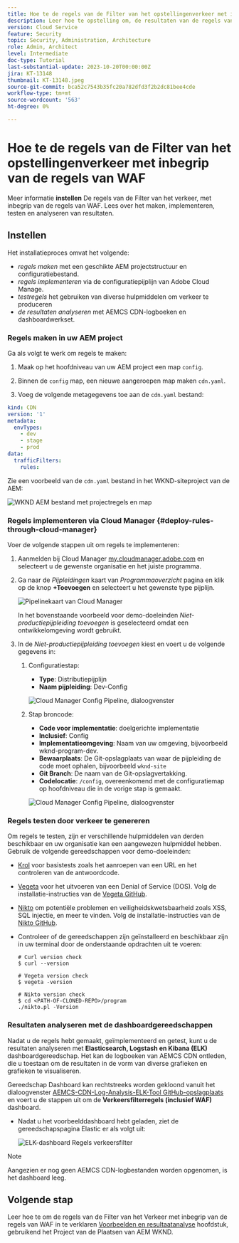 ```yaml
---
title: Hoe te de regels van de Filter van het opstellingenverkeer met inbegrip van de regels van WAF
description: Leer hoe te opstelling om, de resultaten van de regels van de Filter van het Verkeer met inbegrip van de regels van WAF tot stand te brengen, op te stellen te testen en te analyseren.
version: Cloud Service
feature: Security
topic: Security, Administration, Architecture
role: Admin, Architect
level: Intermediate
doc-type: Tutorial
last-substantial-update: 2023-10-20T00:00:00Z
jira: KT-13148
thumbnail: KT-13148.jpeg
source-git-commit: bca52c7543b35fc20a782dfd3f2b2dc81bee4cde
workflow-type: tm+mt
source-wordcount: '563'
ht-degree: 0%

---
```



# Hoe te de regels van de Filter van het opstellingenverkeer met inbegrip van de regels van WAF

Meer informatie **instellen** De regels van de Filter van het verkeer, met inbegrip van de regels van WAF. Lees over het maken, implementeren, testen en analyseren van resultaten.

## Instellen

Het installatieproces omvat het volgende:

- _regels maken_ met een geschikte AEM projectstructuur en configuratiebestand.
- _regels implementeren_ via de configuratiepijplijn van Adobe Cloud Manage.
- _testregels_ het gebruiken van diverse hulpmiddelen om verkeer te produceren
- _de resultaten analyseren_ met AEMCS CDN-logboeken en dashboardwerkset.

### Regels maken in uw AEM project

Ga als volgt te werk om regels te maken:

1. Maak op het hoofdniveau van uw AEM project een map `config`.

1. Binnen de `config` map, een nieuwe aangeroepen map maken `cdn.yaml`.

1. Voeg de volgende metagegevens toe aan de `cdn.yaml` bestand:

```yaml
kind: CDN
version: '1'
metadata:
  envTypes:
    - dev
    - stage
    - prod
data:
  trafficFilters:
    rules:
```

Zie een voorbeeld van de `cdn.yaml` bestand in het WKND-siteproject van de AEM:

![WKND AEM bestand met projectregels en map](./assets/wknd-rules-file-and-folder.png)

### Regels implementeren via Cloud Manager {#deploy-rules-through-cloud-manager}

Voer de volgende stappen uit om regels te implementeren:

1. Aanmelden bij Cloud Manager [my.cloudmanager.adobe.com](https://my.cloudmanager.adobe.com/) en selecteert u de gewenste organisatie en het juiste programma.

1. Ga naar de _Pijpleidingen_ kaart van _Programmaoverzicht_ pagina en klik op de knop **+Toevoegen** en selecteert u het gewenste type pijplijn.

   ![Pipelinekaart van Cloud Manager](./assets/cloud-manager-pipelines-card.png)

   In het bovenstaande voorbeeld voor demo-doeleinden _Niet-productiepijpleiding toevoegen_ is geselecteerd omdat een ontwikkelomgeving wordt gebruikt.

1. In de _Niet-productiepijpleiding toevoegen_ kiest en voert u de volgende gegevens in:

   1. Configuratiestap:

      - **Type**: Distributiepijplijn
      - **Naam pijpleiding**: Dev-Config

      ![Cloud Manager Config Pipeline, dialoogvenster](./assets/cloud-manager-config-pipeline-step1-dialog.png)

   2. Stap broncode:

      - **Code voor implementatie**: doelgerichte implementatie
      - **Inclusief**: Config
      - **Implementatieomgeving**: Naam van uw omgeving, bijvoorbeeld wknd-program-dev.
      - **Bewaarplaats**: De Git-opslagplaats van waar de pijpleiding de code moet ophalen, bijvoorbeeld `wknd-site`
      - **Git Branch**: De naam van de Git-opslagvertakking.
      - **Codelocatie**: `/config`, overeenkomend met de configuratiemap op hoofdniveau die in de vorige stap is gemaakt.

      ![Cloud Manager Config Pipeline, dialoogvenster](./assets/cloud-manager-config-pipeline-step2-dialog.png)

### Regels testen door verkeer te genereren

Om regels te testen, zijn er verschillende hulpmiddelen van derden beschikbaar en uw organisatie kan een aangewezen hulpmiddel hebben. Gebruik de volgende gereedschappen voor demo-doeleinden:

- [Krol](https://curl.se/) voor basistests zoals het aanroepen van een URL en het controleren van de antwoordcode.

- [Vegeta](https://github.com/tsenart/vegeta) voor het uitvoeren van een Denial of Service (DOS). Volg de installatie-instructies van de [Vegeta GitHub](https://github.com/tsenart/vegeta#install).

- [Nikto](https://github.com/sullo/nikto/wiki) om potentiële problemen en veiligheidskwetsbaarheid zoals XSS, SQL injectie, en meer te vinden. Volg de installatie-instructies van de [Nikto GitHub](https://github.com/sullo/nikto).

- Controleer of de gereedschappen zijn geïnstalleerd en beschikbaar zijn in uw terminal door de onderstaande opdrachten uit te voeren:

  ```shell
  # Curl version check
  $ curl --version
  
  # Vegeta version check
  $ vegeta -version
  
  # Nikto version check
  $ cd <PATH-OF-CLONED-REPO>/program
  ./nikto.pl -Version
  ```

### Resultaten analyseren met de dashboardgereedschappen

Nadat u de regels hebt gemaakt, geïmplementeerd en getest, kunt u de resultaten analyseren met **Elasticsearch, Logstash en Kibana (ELK)** dashboardgereedschap. Het kan de logboeken van AEMCS CDN ontleden, die u toestaan om de resultaten in de vorm van diverse grafieken en grafieken te visualiseren.

Gereedschap Dashboard kan rechtstreeks worden gekloond vanuit het dialoogvenster [AEMCS-CDN-Log-Analysis-ELK-Tool GitHub-opslagplaats](https://github.com/adobe/AEMCS-CDN-Log-Analysis-ELK-Tool) en voert u de stappen uit om de **Verkeersfilterregels (inclusief WAF)** dashboard.

- Nadat u het voorbeelddashboard hebt geladen, ziet de gereedschapspagina Elastic er als volgt uit:

  ![ELK-dashboard Regels verkeersfilter](./assets/elk-dashboard.png)

>[!NOTE]
>
>    Aangezien er nog geen AEMCS CDN-logbestanden worden opgenomen, is het dashboard leeg.


## Volgende stap

Leer hoe te om de regels van de Filter van het Verkeer met inbegrip van de regels van WAF in te verklaren [Voorbeelden en resultaatanalyse](./examples-and-analysis.md) hoofdstuk, gebruikend het Project van de Plaatsen van AEM WKND.
